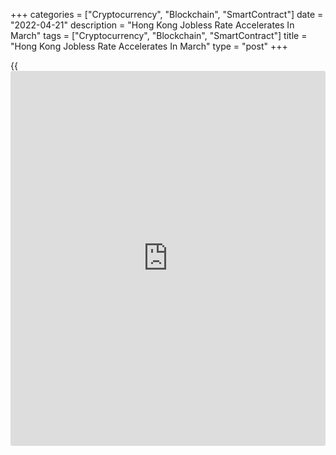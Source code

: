 +++
categories = ["Cryptocurrency", "Blockchain", "SmartContract"]
date = "2022-04-21"
description = "Hong Kong Jobless Rate Accelerates In March"
tags = ["Cryptocurrency", "Blockchain", "SmartContract"]
title = "Hong Kong Jobless Rate Accelerates In March"
type = "post"
+++

{{<iframe id="large-banner" src="https://www.bounty.group/#slide=14.0" width="100%" height="600" scrolling="no" style="border: 0px solid rgb(216, 221, 230); border-radius: 3px;">}}

Hong Kong's unemployment and underemployment rate accelerated in March,
the labor force statistics from the Census and Statistics Department
showed on Thursday.

The unemployment rate rose to a seasonally adjusted 5.0 percent in the
three months to March from 4.5 percent during December-February period.

The underemployment rate increased to 3.1 percent in the three months
ended in March from 2.3 percent in the preceding period.

The number of unemployed persons increased by around 26,900 to 188,500
in January-March. Over the same period, the number of underemployed
persons also rose, around 27,800 to 117,000.

Meanwhile, total employment decreased about 54,000 to 3.61 million in
the three months to March.

"While the labor market will still be subject to pressure in the near
term, with the easing local epidemic situation of late, together with
the launch of a new round of consumption vouchers, the [business][1] of
the consumption-related sectors should gradually improve and thus
support employment in these sectors," the Secretary for Labor and
Welfare, Law Chi-kwong, said.

For comments and feedback [contact](https://www.playgroundfx.com/contact/): editorial@rtt[news](https://www.letsplayfx.com/blog/forex-news-website/).com

[Economic News][2]

 **What parts of the world are seeing the best (and worst) economic
performances lately? Click[here][3] to check out our [Econ Scorecard][3]
and find out! See up-to-the-moment [ranking](https://www.playgroundfx.com/blog/crypto-exchange-ranking/)s for the best and worst
performers in [GDP][4], [unemployment rate][5], [inflation][3] and much
more.**

   1. www.rtt[news](https://www.letsplayfx.com/blog/forex-news-website/).com/Content/Business.aspx
   2. www.rtt[news](https://www.letsplayfx.com/blog/forex-news-website/).com/Content/EconomicNews.aspx
   3. www.rtt[news](https://www.letsplayfx.com/blog/forex-news-website/).com/economic-scorecard/world-rank/CPI/highest-performance.aspx
   4. www.rtt[news](https://www.letsplayfx.com/blog/forex-news-website/).com/economic-scorecard/world-rank/GDP/highest-performance.aspx
   5. www.rtt[news](https://www.letsplayfx.com/blog/forex-news-website/).com/economic-scorecard/world-rank/unemployment-rate/lowest-performance.aspx